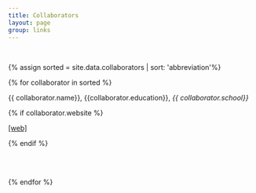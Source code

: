 ```yaml
---
title: Collaborators
layout: page
group: links
---
```




<div class="container-fluid">

<div class="row" style="padding-top: 60px; margin-top: -60px;">

<br>

<!-- not sure how the sort function works here -->

{% assign sorted = site.data.collaborators | sort: 'abbreviation'%}


{% for collaborator in sorted %}

{{ collaborator.name}}, {{collaborator.education}}, <i>{{ collaborator.school}}</i>

{% if collaborator.website %}

 <a href = "{{collaborator.website}}" alt = "website"> [web]</a>

{% endif %}

<br>
<br>

{% endfor %}

</div>
</div>
